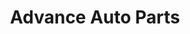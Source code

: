 ---
title: "Advance Auto Parts"
url: /niagara-falls/advance-auto-parts-niagara-falls-boulevard/
shop: Autoteile
---